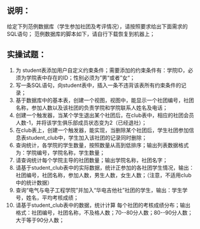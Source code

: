 <!--
 * @Descripttion: 
 * @version: 
 * @Author: 王远昭
 * @Date: 2022-10-12 20:22:30
 * @LastEditors: 王远昭
 * @LastEditTime: 2022-10-12 20:26:15
-->
## 说明：
 
 给定下列范例数据库（学生参加社团及考评情况），请按照要求给出下面需求的SQL语句；
 范例数据库的脚本如下，请自行下载恢复到机器上；
  
## 实操试题：
1. 为 student表添加用户自定义约束条件；需要添加的约束条件有：学院ID，必须为学院表中存在的ID；性别必须为”男“或者”女“；
2. 写一条SQL语句，向student表中，插入一条不违背该表所有约束条件的记录；
3. 基于数据库中的基本表，创建一个视图，视图中，能显示一个社团编号，社团名称，参加人数以及该社团的负责学院和学院联系人姓名及电话；
4. 创建一个触发器，当某个学生退出某个社团后，在club表中，相应的社团会员人数-1，并将该学生俱乐部成员状态变为2（已经退社）；
5. 在club表上，创建一个触发器，能实现，当删除某个社团后，学生社团参加信息表student_club中，学生加入该社团的记录同时删除；
6. 查询统计，各学院的学生数量，按照数量从高到低排序；输出列表数据格式为：学院编号，学院名称，学生数量；
7. 请查询统计每个学院主导的社团数量；输出学院名称，社团名字；
8. 请基于student_club表中的实际数据，统计正参加的各社团学生情况，输出：社团编号，社团名称，参加人数，男生人数，女生人数；（注意，不适用club中的统计数据）
9. 查询“电气与电子工程学院”并加入“华电吉他社”社团的学生，输出：学生学号，姓名，平均考核成绩；
10. 请基于student_club表中的数据，统计计算 每个社团的考核成绩分布；输出格式：社团编号，社团名称，不及格人数；70--80分人数；80--90分人数；大于等于90分人数；